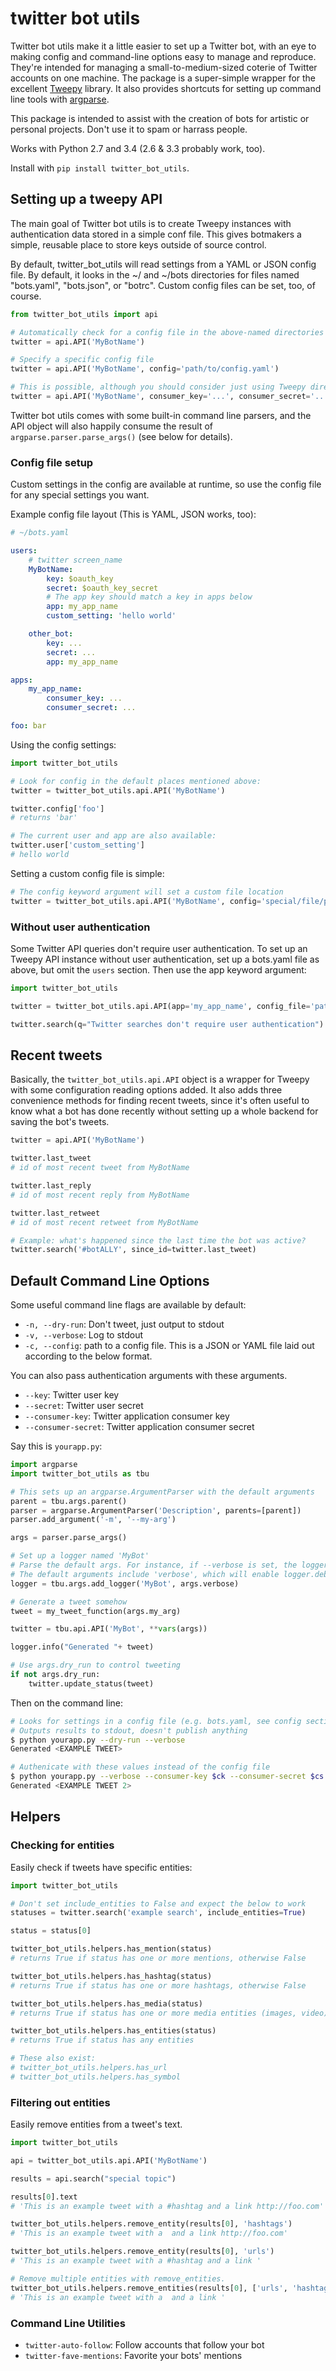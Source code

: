 # twitter bot utils

Twitter bot utils make it a little easier to set up a Twitter bot, with an eye to making config and command-line options easy to manage and reproduce. They're intended for managing a small-to-medium-sized coterie of Twitter accounts on one machine. The package is a super-simple wrapper for the excellent [Tweepy](http://tweepy.org) library. It also provides shortcuts for setting up command line tools with [argparse](https://docs.python.org/3/library/argparse.html).

This package is intended to assist with the creation of bots for artistic or personal projects. Don't use it to spam or harrass people.

Works with Python 2.7 and 3.4 (2.6 & 3.3 probably work, too).

Install with `pip install twitter_bot_utils`.

## Setting up a tweepy API

The main goal of Twitter bot utils is to create Tweepy instances with authentication data stored in a simple conf file. This gives botmakers a simple, reusable place to store keys outside of source control.

By default, twitter_bot_utils will read settings from a YAML or JSON config file. By default, it looks in the ~/ and ~/bots directories for files named "bots.yaml", "bots.json", or "botrc". Custom config files can be set, too, of course.

````python
from twitter_bot_utils import api

# Automatically check for a config file in the above-named directories
twitter = api.API('MyBotName')

# Specify a specific config file
twitter = api.API('MyBotName', config='path/to/config.yaml')

# This is possible, although you should consider just using Tweepy directly
twitter = api.API('MyBotName', consumer_key='...', consumer_secret='...', key='...', secret='...')
````

Twitter bot utils comes with some built-in command line parsers, and the API object will also happily consume the result of `argparse.parser.parse_args()` (see below for details).

### Config file setup

Custom settings in the config are available at runtime, so use the config file for any special settings you want.

Example config file layout (This is YAML, JSON works, too):

````yaml
# ~/bots.yaml

users:
    # twitter screen_name
    MyBotName:
        key: $oauth_key
        secret: $oauth_key_secret
        # The app key should match a key in apps below
        app: my_app_name
        custom_setting: 'hello world'

    other_bot:
        key: ...
        secret: ...
        app: my_app_name

apps:
    my_app_name:
        consumer_key: ...
        consumer_secret: ...

foo: bar

````

Using the config settings:

````python
import twitter_bot_utils

# Look for config in the default places mentioned above:
twitter = twitter_bot_utils.api.API('MyBotName')

twitter.config['foo']
# returns 'bar'

# The current user and app are also available:
twitter.user['custom_setting']
# hello world
````

Setting a custom config file is simple:

````python
# The config keyword argument will set a custom file location
twitter = twitter_bot_utils.api.API('MyBotName', config='special/file/path.yaml')
````

### Without user authentication

Some Twitter API queries don't require user authentication. To set up an Tweepy API instance without user authentication, set up a bots.yaml file as above, but omit the `users` section. Then use the app keyword argument:

````python
import twitter_bot_utils

twitter = twitter_bot_utils.api.API(app='my_app_name', config_file='path/to/config.yaml')

twitter.search(q="Twitter searches don't require user authentication")
````

## Recent tweets

Basically, the `twitter_bot_utils.api.API` object is a wrapper for Tweepy with some configuration reading options added. It also adds three convenience methods for finding recent tweets, since it's often useful to know what a bot has done recently without setting up a whole backend for saving the bot's tweets.

````python
twitter = api.API('MyBotName')

twitter.last_tweet
# id of most recent tweet from MyBotName

twitter.last_reply
# id of most recent reply from MyBotName

twitter.last_retweet
# id of most recent retweet from MyBotName

# Example: what's happened since the last time the bot was active?
twitter.search('#botALLY', since_id=twitter.last_tweet)
````

## Default Command Line Options

Some useful command line flags are available by default:

* `-n, --dry-run`: Don't tweet, just output to stdout
* `-v, --verbose`: Log to stdout
* `-c, --config`: path to a config file. This is a JSON or YAML file laid out according to the below format. 

You can also pass authentication arguments with these arguments.

* `--key`: Twitter user key
* `--secret`: Twitter user secret
* `--consumer-key`: Twitter application consumer key
* `--consumer-secret`: Twitter application consumer secret

Say this is `yourapp.py`:

````python
import argparse
import twitter_bot_utils as tbu

# This sets up an argparse.ArgumentParser with the default arguments
parent = tbu.args.parent()
parser = argparse.ArgumentParser('Description', parents=[parent])
parser.add_argument('-m', '--my-arg')

args = parser.parse_args()

# Set up a logger named 'MyBot'
# Parse the default args. For instance, if --verbose is set, the logger will output to stdout.
# The default arguments include 'verbose', which will enable logger.debug() statements
logger = tbu.args.add_logger('MyBot', args.verbose)

# Generate a tweet somehow
tweet = my_tweet_function(args.my_arg)

twitter = tbu.api.API('MyBot', **vars(args))

logger.info("Generated "+ tweet)

# Use args.dry_run to control tweeting
if not args.dry_run:
    twitter.update_status(tweet)
````

Then on the command line:
````bash
# Looks for settings in a config file (e.g. bots.yaml, see config section above)
# Outputs results to stdout, doesn't publish anything 
$ python yourapp.py --dry-run --verbose
Generated <EXAMPLE TWEET>

# Authenicate with these values instead of the config file
$ python yourapp.py --verbose --consumer-key $ck --consumer-secret $cs --key $user_key --secret $user_secret
Generated <EXAMPLE TWEET 2>
````

## Helpers
### Checking for entities

Easily check if tweets have specific entities:

````python
import twitter_bot_utils

# Don't set include_entities to False and expect the below to work
statuses = twitter.search('example search', include_entities=True)

status = status[0]

twitter_bot_utils.helpers.has_mention(status)
# returns True if status has one or more mentions, otherwise False 

twitter_bot_utils.helpers.has_hashtag(status)
# returns True if status has one or more hashtags, otherwise False 

twitter_bot_utils.helpers.has_media(status)
# returns True if status has one or more media entities (images, video), otherwise False 

twitter_bot_utils.helpers.has_entities(status)
# returns True if status has any entities

# These also exist:
# twitter_bot_utils.helpers.has_url
# twitter_bot_utils.helpers.has_symbol
````

### Filtering out entities

Easily remove entities from a tweet's text.

````python
import twitter_bot_utils

api = twitter_bot_utils.api.API('MyBotName')

results = api.search("special topic")

results[0].text
# 'This is an example tweet with a #hashtag and a link http://foo.com'

twitter_bot_utils.helpers.remove_entity(results[0], 'hashtags')
# 'This is an example tweet with a  and a link http://foo.com'

twitter_bot_utils.helpers.remove_entity(results[0], 'urls')
# 'This is an example tweet with a #hashtag and a link '

# Remove multiple entities with remove_entities.
twitter_bot_utils.helpers.remove_entities(results[0], ['urls', 'hashtags', 'media'])
# 'This is an example tweet with a  and a link '
````

### Command Line Utilities
* `twitter-auto-follow`: Follow accounts that follow your bot
* `twitter-fave-mentions`: Favorite your bots' mentions
